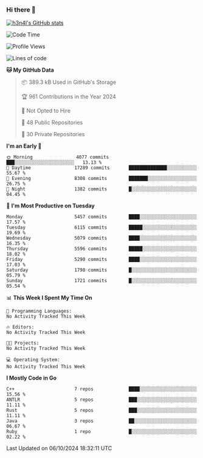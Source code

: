 ### Hi there 👋

[![h3n4l's GitHub stats](https://github-readme-stats.vercel.app/api?username=h3n4l&count_private=true&show_icons=true&theme=radical)](https://github.com/h3n4l/github-readme-stats)

<!--START_SECTION:waka-->
![Code Time](http://img.shields.io/badge/Code%20Time-1%2C953%20hrs%2022%20mins-blue)

![Profile Views](http://img.shields.io/badge/Profile%20Views-0-blue)

![Lines of code](https://img.shields.io/badge/From%20Hello%20World%20I%27ve%20Written-12.0%20million%20lines%20of%20code-blue)

**🐱 My GitHub Data** 

> 📦 389.3 kB Used in GitHub's Storage 
 > 
> 🏆 961 Contributions in the Year 2024
 > 
> 🚫 Not Opted to Hire
 > 
> 📜 48 Public Repositories 
 > 
> 🔑 30 Private Repositories 
 > 
**I'm an Early 🐤** 

```text
🌞 Morning                4077 commits        ███░░░░░░░░░░░░░░░░░░░░░░   13.13 % 
🌆 Daytime                17289 commits       ██████████████░░░░░░░░░░░   55.67 % 
🌃 Evening                8308 commits        ███████░░░░░░░░░░░░░░░░░░   26.75 % 
🌙 Night                  1382 commits        █░░░░░░░░░░░░░░░░░░░░░░░░   04.45 % 
```
📅 **I'm Most Productive on Tuesday** 

```text
Monday                   5457 commits        ████░░░░░░░░░░░░░░░░░░░░░   17.57 % 
Tuesday                  6115 commits        █████░░░░░░░░░░░░░░░░░░░░   19.69 % 
Wednesday                5079 commits        ████░░░░░░░░░░░░░░░░░░░░░   16.35 % 
Thursday                 5596 commits        █████░░░░░░░░░░░░░░░░░░░░   18.02 % 
Friday                   5290 commits        ████░░░░░░░░░░░░░░░░░░░░░   17.03 % 
Saturday                 1798 commits        █░░░░░░░░░░░░░░░░░░░░░░░░   05.79 % 
Sunday                   1721 commits        █░░░░░░░░░░░░░░░░░░░░░░░░   05.54 % 
```


📊 **This Week I Spent My Time On** 

```text
💬 Programming Languages: 
No Activity Tracked This Week

🔥 Editors: 
No Activity Tracked This Week

🐱‍💻 Projects: 
No Activity Tracked This Week

💻 Operating System: 
No Activity Tracked This Week
```

**I Mostly Code in Go** 

```text
C++                      7 repos             ████░░░░░░░░░░░░░░░░░░░░░   15.56 % 
ANTLR                    5 repos             ███░░░░░░░░░░░░░░░░░░░░░░   11.11 % 
Rust                     5 repos             ███░░░░░░░░░░░░░░░░░░░░░░   11.11 % 
Java                     3 repos             ██░░░░░░░░░░░░░░░░░░░░░░░   06.67 % 
Ruby                     1 repo              █░░░░░░░░░░░░░░░░░░░░░░░░   02.22 % 
```




 Last Updated on 06/10/2024 18:32:11 UTC
<!--END_SECTION:waka-->

